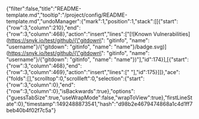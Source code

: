{"filter":false,"title":"README-template.md","tooltip":"/project/config/README-template.md","undoManager":{"mark":1,"position":1,"stack":[[{"start":{"row":3,"column":210},"end":{"row":3,"column":468},"action":"insert","lines":["[![Known Vulnerabilities](https://snyk.io/test/github/{\"gitdown\": \"gitinfo\", \"name\": \"username\"}/{\"gitdown\": \"gitinfo\", \"name\": \"name\"}/badge.svg)](https://snyk.io/test/github/{\"gitdown\": \"gitinfo\", \"name\": \"username\"}/{\"gitdown\": \"gitinfo\", \"name\": \"name\"})"],"id":174}],[{"start":{"row":3,"column":468},"end":{"row":3,"column":469},"action":"insert","lines":[" "],"id":175}]]},"ace":{"folds":[],"scrolltop":0,"scrollleft":0,"selection":{"start":{"row":3,"column":0},"end":{"row":3,"column":0},"isBackwards":true},"options":{"guessTabSize":true,"useWrapMode":false,"wrapToView":true},"firstLineState":0},"timestamp":1492488873541,"hash":"d98b2e4679474868a1c4d1ff7beb40b4f02f7c5a"}